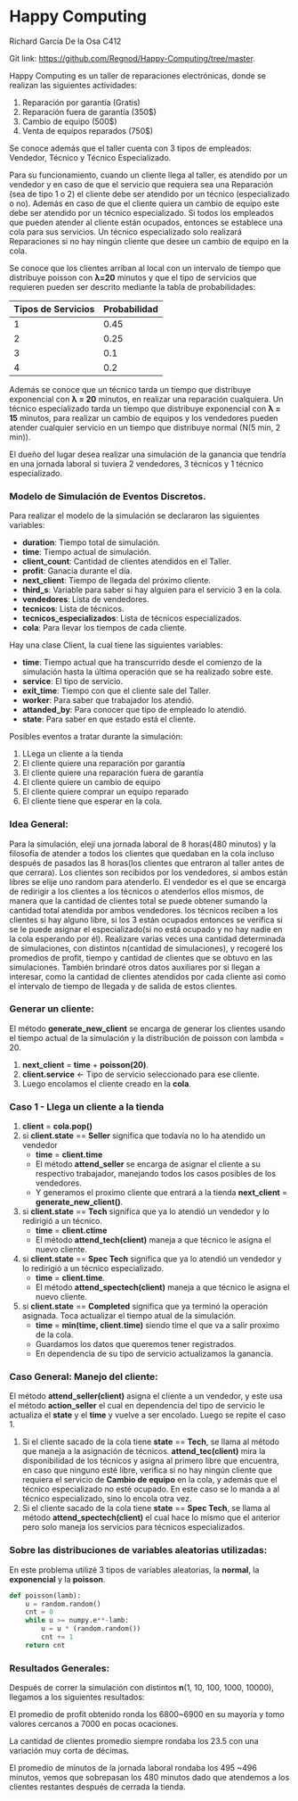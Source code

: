 # Happy Computing

Richard García De la Osa C412

Git link: https://github.com/Regnod/Happy-Computing/tree/master.

Happy Computing es un taller de reparaciones electrónicas, donde se realizan las siguientes actividades:

1. Reparación por garantía (Gratis)
2. Reparación fuera de garantía (350$)
3. Cambio de equipo (500$)
4. Venta de equipos reparados (750$)

Se conoce además que el taller cuenta con 3 tipos de empleados: Vendedor, Técnico y Técnico Especializado.

Para su funcionamiento, cuando un cliente llega al taller, es atendido por un vendedor y en caso de que el servicio que requiera sea una Reparación (sea de tipo 1 o 2) el cliente debe ser atendido por un técnico (especializado o no). Además en caso de que el cliente quiera un cambio de equipo este debe ser atendido por un técnico especializado. Si todos los empleados que pueden atender al cliente están ocupados, entonces se establece una cola para sus servicios. Un técnico especializado solo realizará Reparaciones si no hay ningún cliente que desee un cambio de equipo en la cola.

Se conoce que los clientes arriban al local con un intervalo de tiempo que distribuye poisson con **λ=20** minutos y que el tipo de servicios que requieren pueden ser descrito mediante la tabla de probabilidades:

| Tipos de Servicios | Probabilidad |
|--------------------|--------------|
| 1                  | 0.45         |
| 2                  | 0.25         |
| 3                  | 0.1          |
| 4                  | 0.2          |

Además se conoce que un técnico tarda un tiempo que distribuye exponencial con **λ = 20** minutos, en realizar una reparación cualquiera. Un técnico especializado tarda un tiempo que distribuye exponencial con **λ = 15** minutos, para realizar un cambio de equipos y los vendedores pueden atender cualquier servicio en un tiempo que distribuye normal (N(5 min, 2 min)).

El dueño del lugar desea realizar una simulación de la ganancia que tendría en una jornada laboral si tuviera 2 vendedores, 3 técnicos y 1 técnico especializado.

### Modelo de Simulación de Eventos Discretos.

Para realizar el modelo de la simulación se declararon las siguientes variables:
-	**duration**: Tiempo total de simulación.
-	**time**: Tiempo actual de simulación.
-	**client_count**: Cantidad de clientes atendidos en el Taller.
-	**profit**: Ganacia durante el día.
-	**next_client**: Tiempo de llegada del próximo cliente.
-	**third_s**: Variable para saber si hay alguien para el servicio 3 en la cola.
-	**vendedores**: Lista de vendedores.
-	**tecnicos**: Lista de técnicos.
-	**tecnicos_especializados**: Lista de técnicos especializados.
-	**cola**:  Para llevar los tiempos de cada cliente.

Hay una clase Client, la cual tiene las siguientes variables:
- **time**: Tiempo actual que ha transcurrido desde el comienzo de la simulación hasta la última operación que se ha realizado sobre este.
- **service**: El tipo de servicio.
- **exit_time**: Tiempo con que el cliente sale del Taller.
- **worker**: Para saber que trabajador los atendió.
- **attanded_by**: Para conocer que tipo de empleado lo atendió.
- **state**: Para saber en que estado está el cliente.


Posibles eventos a tratar durante la simulación:
1. LLega un cliente a la tienda
2. El cliente quiere una reparación por garantía
3. El cliente quiere una reparación fuera de garantía
4. El cliente quiere un cambio de equipo
5. El cliente quiere comprar un equipo reparado
6. El cliente tiene que esperar en la cola.

### Idea General:

Para la simulación, elejí una jornada laboral de 8 horas(480 minutos) y la filosofía de atender a todos los clientes que quedaban en la cola incluso después de pasados las 8 horas(los clientes que entraron al taller antes de que cerrara). Los clientes son recibidos por los vendedores, si ambos están libres se elije uno random para atenderlo. El vendedor es el que se encarga de redirigir a los clientes a los técnicos o atenderlos ellos mismos, de manera que la cantidad de clientes total se puede obtener sumando la cantidad total atendida por ambos vendedores. los técnicos reciben a los clientes si hay alguno libre, si los 3 están ocupados entonces se verifica si se le puede asignar el especializado(si no está ocupado y no hay nadie en la cola esperando por él). Realizare varias veces una cantidad determinada de simulaciones, con distintos n(cantidad de simulaciones), y recogeré los promedios de profit, tiempo y cantidad de clientes que se obtuvo en las simulaciones. También brindaré otros datos auxiliares por si llegan a interesar, como la cantidad de clientes atendidos por cada cliente asi como el intervalo de tiempo de llegada y de salida de estos clientes.

### Generar un cliente:

El método __generate_new_client__ se encarga de generar los clientes usando el tiempo actual de la simulación y la distribución de poisson con lambda = 20.

1. **next_client** = **time** + **poisson(20)**.
2. **client.service** $\leftarrow$ Tipo de servicio seleccionado para ese cliente.
3. Luego encolamos el cliente creado en la **cola**.

### Caso 1 - Llega un cliente a la tienda

1. **client**  = **cola.pop()**
2. si **client.state** == **Seller** significa que todavía no lo ha atendido un vendedor
	- **time** = **client.time**
	- El método **attend_seller** se encarga de asignar el cliente a su respectivo trabajador, manejando todos los casos posibles de los vendedores.
	- Y generamos el proximo cliente que entrará a la tienda **next_client** = **generate_new_client()**. 
3. si **client.state** == **Tech** significa que ya lo atendió un vendedor y lo redirigió a un técnico.
	- **time** = **client.ctime**
	- El método **attend_tech(client)** maneja a que técnico le asigna el nuevo cliente.
4. si **client.state** == **Spec Tech** significa que ya lo atendió un vendedor y lo redirigió a un técnico especializado.
	- **time** = **client.time**.
	- El método **attend_spectech(client)** maneja a que técnico le asigna el nuevo cliente.
5. si **client.state** == **Completed** significa que ya terminó la operación asignada. Toca actualizar el tiempo atual de la simulación.
	- **time** = **min(time, client.time)** siendo time el que va a salir proximo de la cola.
	- Guardamos los datos que queremos tener registrados.
	- En dependencia de su tipo de servicio actualizamos la ganancia.

### Caso General: Manejo del cliente:
El método **attend_seller(client)** asigna el cliente a un vendedor, y este usa el método **action_seller** el cual en dependencia del tipo de servicio le actualiza el **state** y el **time** y vuelve a ser encolado. Luego se repite el caso 1.
1. Si el cliente sacado de la cola tiene **state** == **Tech**, se llama al método que maneja a la asignación de técnicos. **attend_tec(client)** mira la disponibilidad de los técnicos y asigna al primero libre que encuentra, en caso que ninguno esté libre, verifica si no hay ningún cliente que requiera el servicio de **Cambio de equipo** en la cola, y además que el técnico especializado no esté ocupado. En este caso se lo manda a al técnico especializado, sino lo encola otra vez.
2. Si el cliente sacado de la cola tiene **state** == **Spec Tech**, se llama al método **attend_spectech(client)** el cual hace lo mismo que el anterior pero solo maneja los servicios para técnicos especializados.

### Sobre las distribuciones de variables aleatorias utilizadas:

En este problema utilizé 3 tipos de variables aleatorias, la **normal**, la **exponencial** y la **poisson**. 

```python
def poisson(lamb):
    u = random.random()
    cnt = 0
    while u >= numpy.e**-lamb:
        u = u * (random.random())
        cnt += 1
    return cnt
```



### Resultados Generales:

Después de correr la simulación con distintos __n__(1, 10, 100, 1000, 10000), llegamos a los siguientes resultados:

El promedio de profit obtenido ronda los 6800~6900 en su mayoría y tomo valores cercanos a 7000 en pocas ocaciones.

La cantidad de clientes promedio siempre rondaba los 23.5 con una variación muy corta de décimas.

El promedio de minutos de la jornada laboral rondaba los 495 ~496 minutos, vemos que sobrepasan los 480 minutos dado que atendemos a los clientes restantes después de cerrada la tienda.



